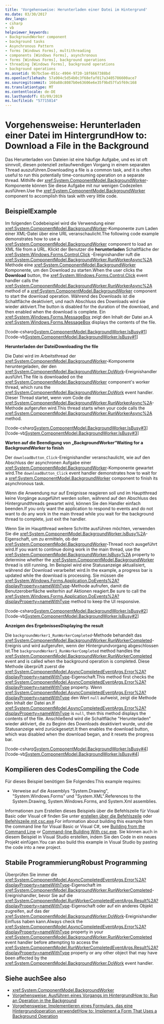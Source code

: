 ```yaml
---
title: 'Vorgehensweise: Herunterladen einer Datei im Hintergrund'
ms.date: 03/30/2017
dev_langs:
- csharp
- vb
helpviewer_keywords:
- BackgroundWorker component
- background tasks
- Asynchronous Pattern
- forms [Windows Forms], multithreading
- components [Windows Forms], asynchronous
- forms [Windows Forms], background operations
- threading [Windows Forms], background operations
- background operations
ms.assetid: 9b7bc5ae-051c-4904-9720-18f6667388bd
ms.openlocfilehash: 57a904c5d54b0c3f68efaf017a3405786600ace7
ms.sourcegitcommit: 160a88c8087b0e63606e6e35f9bd57fa5f69c168
ms.translationtype: MT
ms.contentlocale: de-DE
ms.lasthandoff: 03/09/2019
ms.locfileid: "57715814"
---
```

# <a name="how-to-download-a-file-in-the-background"></a><span data-ttu-id="f88ad-102">Vorgehensweise: Herunterladen einer Datei im Hintergrund</span><span class="sxs-lookup"><span data-stu-id="f88ad-102">How to: Download a File in the Background</span></span>
<span data-ttu-id="f88ad-103">Das Herunterladen von Dateien ist eine häufige Aufgabe, und es ist oft sinnvoll, diesen potenziell zeitaufwendigen Vorgang in einem separaten Thread auszuführen.</span><span class="sxs-lookup"><span data-stu-id="f88ad-103">Downloading a file is a common task, and it is often useful to run this potentially time-consuming operation on a separate thread.</span></span> <span data-ttu-id="f88ad-104">Mithilfe der <xref:System.ComponentModel.BackgroundWorker>-Komponente können Sie diese Aufgabe mit nur wenigen Codezeilen ausführen.</span><span class="sxs-lookup"><span data-stu-id="f88ad-104">Use the <xref:System.ComponentModel.BackgroundWorker> component to accomplish this task with very little code.</span></span>  
  
## <a name="example"></a><span data-ttu-id="f88ad-105">Beispiel</span><span class="sxs-lookup"><span data-stu-id="f88ad-105">Example</span></span>  
 <span data-ttu-id="f88ad-106">Im folgenden Codebeispiel wird die Verwendung einer <xref:System.ComponentModel.BackgroundWorker>-Komponente zum Laden einer XML-Datei über eine URL veranschaulicht.</span><span class="sxs-lookup"><span data-stu-id="f88ad-106">The following code example demonstrates how to use a <xref:System.ComponentModel.BackgroundWorker> component to load an XML file from a URL.</span></span> <span data-ttu-id="f88ad-107">Klickt der Benutzer die **herunterladen** Schaltfläche der <xref:System.Windows.Forms.Control.Click> -Ereignishandler ruft die <xref:System.ComponentModel.BackgroundWorker.RunWorkerAsync%2A> Methode eine <xref:System.ComponentModel.BackgroundWorker> Komponente, um den Download zu starten.</span><span class="sxs-lookup"><span data-stu-id="f88ad-107">When the user clicks the **Download** button, the <xref:System.Windows.Forms.Control.Click> event handler calls the <xref:System.ComponentModel.BackgroundWorker.RunWorkerAsync%2A> method of a <xref:System.ComponentModel.BackgroundWorker> component to start the download operation.</span></span> <span data-ttu-id="f88ad-108">Während des Downloads ist die Schaltfläche deaktiviert, und nach Abschluss des Downloads wird sie wieder aktiviert.</span><span class="sxs-lookup"><span data-stu-id="f88ad-108">The button is disabled for the duration of the download, and then enabled when the download is complete.</span></span> <span data-ttu-id="f88ad-109">Ein <xref:System.Windows.Forms.MessageBox> zeigt den Inhalt der Datei an.</span><span class="sxs-lookup"><span data-stu-id="f88ad-109">A <xref:System.Windows.Forms.MessageBox> displays the contents of the file.</span></span>  
  
 [!code-csharp[System.ComponentModel.BackgroundWorker.IsBusy#1](~/samples/snippets/csharp/VS_Snippets_Winforms/System.ComponentModel.BackgroundWorker.IsBusy/CS/Form1.cs#1)]
 [!code-vb[System.ComponentModel.BackgroundWorker.IsBusy#1](~/samples/snippets/visualbasic/VS_Snippets_Winforms/System.ComponentModel.BackgroundWorker.IsBusy/VB/Form1.vb#1)]  
  
 <span data-ttu-id="f88ad-110">**Herunterladen der Datei**</span><span class="sxs-lookup"><span data-stu-id="f88ad-110">**Downloading the file**</span></span>  
  
 <span data-ttu-id="f88ad-111">Die Datei wird im Arbeitsthread der <xref:System.ComponentModel.BackgroundWorker>-Komponente heruntergeladen, der den <xref:System.ComponentModel.BackgroundWorker.DoWork>-Ereignishandler ausführt.</span><span class="sxs-lookup"><span data-stu-id="f88ad-111">The file is downloaded on the <xref:System.ComponentModel.BackgroundWorker> component's worker thread, which runs the <xref:System.ComponentModel.BackgroundWorker.DoWork> event handler.</span></span> <span data-ttu-id="f88ad-112">Dieser Thread startet, wenn vom Code die <xref:System.ComponentModel.BackgroundWorker.RunWorkerAsync%2A>-Methode aufgerufen wird.</span><span class="sxs-lookup"><span data-stu-id="f88ad-112">This thread starts when your code calls the <xref:System.ComponentModel.BackgroundWorker.RunWorkerAsync%2A> method.</span></span>  
  
 [!code-csharp[System.ComponentModel.BackgroundWorker.IsBusy#3](~/samples/snippets/csharp/VS_Snippets_Winforms/System.ComponentModel.BackgroundWorker.IsBusy/CS/Form1.cs#3)]
 [!code-vb[System.ComponentModel.BackgroundWorker.IsBusy#3](~/samples/snippets/visualbasic/VS_Snippets_Winforms/System.ComponentModel.BackgroundWorker.IsBusy/VB/Form1.vb#3)]  
  
 <span data-ttu-id="f88ad-113">**Warten auf die Beendigung von „BackgroundWorker“**</span><span class="sxs-lookup"><span data-stu-id="f88ad-113">**Waiting for a BackgroundWorker to finish**</span></span>  
  
 <span data-ttu-id="f88ad-114">Der `downloadButton_Click`-Ereignishandler veranschaulicht, wie auf den Abschluss der asynchronen Aufgabe einer <xref:System.ComponentModel.BackgroundWorker>-Komponente gewartet wird.</span><span class="sxs-lookup"><span data-stu-id="f88ad-114">The `downloadButton_Click` event handler demonstrates how to wait for a <xref:System.ComponentModel.BackgroundWorker> component to finish its asynchronous task.</span></span>  
  
 <span data-ttu-id="f88ad-115">Wenn die Anwendung nur auf Ereignisse reagieren soll und im Hauptthread keine Vorgänge ausgeführt werden sollen, während auf den Abschluss des Hintergrundthreads gewartet wird, können Sie den Handler einfach beenden.</span><span class="sxs-lookup"><span data-stu-id="f88ad-115">If you only want the application to respond to events and do not want to do any work in the main thread while you wait for the background thread to complete, just exit the handler.</span></span>  
  
 <span data-ttu-id="f88ad-116">Wenn Sie im Hauptthread weitere Schritte ausführen möchten, verwenden Sie die <xref:System.ComponentModel.BackgroundWorker.IsBusy%2A>-Eigenschaft, um zu ermitteln, ob der <xref:System.ComponentModel.BackgroundWorker>-Thread noch ausgeführt wird.</span><span class="sxs-lookup"><span data-stu-id="f88ad-116">If you want to continue doing work in the main thread, use the <xref:System.ComponentModel.BackgroundWorker.IsBusy%2A> property to determine whether the <xref:System.ComponentModel.BackgroundWorker> thread is still running.</span></span> <span data-ttu-id="f88ad-117">Im Beispiel wird eine Statusanzeige aktualisiert, während der Download verarbeitet wird.</span><span class="sxs-lookup"><span data-stu-id="f88ad-117">In the example, a progress bar is updated while the download is processing.</span></span> <span data-ttu-id="f88ad-118">Sie müssen die <xref:System.Windows.Forms.Application.DoEvents%2A?displayProperty=nameWithType>-Methode aufrufen, damit die Benutzeroberfläche weiterhin auf Aktionen reagiert.</span><span class="sxs-lookup"><span data-stu-id="f88ad-118">Be sure to call the <xref:System.Windows.Forms.Application.DoEvents%2A?displayProperty=nameWithType> method to keep the UI responsive.</span></span>  
  
 [!code-csharp[System.ComponentModel.BackgroundWorker.IsBusy#2](~/samples/snippets/csharp/VS_Snippets_Winforms/System.ComponentModel.BackgroundWorker.IsBusy/CS/Form1.cs#2)]
 [!code-vb[System.ComponentModel.BackgroundWorker.IsBusy#2](~/samples/snippets/visualbasic/VS_Snippets_Winforms/System.ComponentModel.BackgroundWorker.IsBusy/VB/Form1.vb#2)]  
  
 <span data-ttu-id="f88ad-119">**Anzeigen des Ergebnisses**</span><span class="sxs-lookup"><span data-stu-id="f88ad-119">**Displaying the result**</span></span>  
  
 <span data-ttu-id="f88ad-120">Die `backgroundWorker1_RunWorkerCompleted`-Methode behandelt das <xref:System.ComponentModel.BackgroundWorker.RunWorkerCompleted>-Ereignis und wird aufgerufen, wenn der Hintergrundvorgang abgeschlossen ist.</span><span class="sxs-lookup"><span data-stu-id="f88ad-120">The `backgroundWorker1_RunWorkerCompleted` method handles the <xref:System.ComponentModel.BackgroundWorker.RunWorkerCompleted> event and is called when the background operation is completed.</span></span> <span data-ttu-id="f88ad-121">Diese Methode überprüft zuerst die <xref:System.ComponentModel.AsyncCompletedEventArgs.Error%2A?displayProperty=nameWithType>-Eigenschaft.</span><span class="sxs-lookup"><span data-stu-id="f88ad-121">This method first checks the <xref:System.ComponentModel.AsyncCompletedEventArgs.Error%2A?displayProperty=nameWithType> property.</span></span> <span data-ttu-id="f88ad-122">Wenn <xref:System.ComponentModel.AsyncCompletedEventArgs.Error%2A?displayProperty=nameWithType> den Wert `null` aufweist, zeigt die Methode den Inhalt der Datei an.</span><span class="sxs-lookup"><span data-stu-id="f88ad-122">If <xref:System.ComponentModel.AsyncCompletedEventArgs.Error%2A?displayProperty=nameWithType> is `null`, then this method displays the contents of the file.</span></span> <span data-ttu-id="f88ad-123">Anschließend wird die Schaltfläche "Herunterladen" wieder aktiviert, die zu Beginn des Downloads deaktiviert wurde, und die Statusanzeige wird zurückgesetzt.</span><span class="sxs-lookup"><span data-stu-id="f88ad-123">It then enables the download button, which was disabled when the download began, and it resets the progress bar.</span></span>  
  
 [!code-csharp[System.ComponentModel.BackgroundWorker.IsBusy#4](~/samples/snippets/csharp/VS_Snippets_Winforms/System.ComponentModel.BackgroundWorker.IsBusy/CS/Form1.cs#4)]
 [!code-vb[System.ComponentModel.BackgroundWorker.IsBusy#4](~/samples/snippets/visualbasic/VS_Snippets_Winforms/System.ComponentModel.BackgroundWorker.IsBusy/VB/Form1.vb#4)]  
  
## <a name="compiling-the-code"></a><span data-ttu-id="f88ad-124">Kompilieren des Codes</span><span class="sxs-lookup"><span data-stu-id="f88ad-124">Compiling the Code</span></span>  
 <span data-ttu-id="f88ad-125">Für dieses Beispiel benötigen Sie Folgendes:</span><span class="sxs-lookup"><span data-stu-id="f88ad-125">This example requires:</span></span>  
  
-   <span data-ttu-id="f88ad-126">Verweise auf die Assemblys "System.Drawing", "System.Windows.Forms" und "System.XML".</span><span class="sxs-lookup"><span data-stu-id="f88ad-126">References to the System.Drawing, System.Windows.Forms, and System.Xml assemblies.</span></span>  
  
 <span data-ttu-id="f88ad-127">Informationen zum Erstellen dieses Beispiels über die Befehlszeile für Visual Basic oder Visual c# finden Sie unter [erstellen über die Befehlszeile](../../../visual-basic/reference/command-line-compiler/building-from-the-command-line.md) oder [Befehlszeile mit csc.exe](../../../csharp/language-reference/compiler-options/command-line-building-with-csc-exe.md).</span><span class="sxs-lookup"><span data-stu-id="f88ad-127">For information about building this example from the command line for Visual Basic or Visual C#, see [Building from the Command Line](../../../visual-basic/reference/command-line-compiler/building-from-the-command-line.md) or [Command-line Building With csc.exe](../../../csharp/language-reference/compiler-options/command-line-building-with-csc-exe.md).</span></span> <span data-ttu-id="f88ad-128">Sie können auch in diesem Beispiel in Visual Studio erstellen, indem Sie den Code in ein neues Projekt einfügen.</span><span class="sxs-lookup"><span data-stu-id="f88ad-128">You can also build this example in Visual Studio by pasting the code into a new project.</span></span>  
  
## <a name="robust-programming"></a><span data-ttu-id="f88ad-129">Stabile Programmierung</span><span class="sxs-lookup"><span data-stu-id="f88ad-129">Robust Programming</span></span>  
 <span data-ttu-id="f88ad-130">Überprüfen Sie immer die <xref:System.ComponentModel.AsyncCompletedEventArgs.Error%2A?displayProperty=nameWithType>-Eigenschaft im <xref:System.ComponentModel.BackgroundWorker.RunWorkerCompleted>-Ereignishandler, bevor Sie auf die <xref:System.ComponentModel.RunWorkerCompletedEventArgs.Result%2A?displayProperty=nameWithType>-Eigenschaft oder auf ein anderes Objekt zugreifen, auf das der <xref:System.ComponentModel.BackgroundWorker.DoWork>-Ereignishandler Einfluss haben kann.</span><span class="sxs-lookup"><span data-stu-id="f88ad-130">Always check the <xref:System.ComponentModel.AsyncCompletedEventArgs.Error%2A?displayProperty=nameWithType> property in your <xref:System.ComponentModel.BackgroundWorker.RunWorkerCompleted> event handler before attempting to access the <xref:System.ComponentModel.RunWorkerCompletedEventArgs.Result%2A?displayProperty=nameWithType> property or any other object that may have been affected by the <xref:System.ComponentModel.BackgroundWorker.DoWork> event handler.</span></span>  
  
## <a name="see-also"></a><span data-ttu-id="f88ad-131">Siehe auch</span><span class="sxs-lookup"><span data-stu-id="f88ad-131">See also</span></span>
- <xref:System.ComponentModel.BackgroundWorker>
- [<span data-ttu-id="f88ad-132">Vorgehensweise: Ausführen eines Vorgangs im Hintergrund</span><span class="sxs-lookup"><span data-stu-id="f88ad-132">How to: Run an Operation in the Background</span></span>](how-to-run-an-operation-in-the-background.md)
- [<span data-ttu-id="f88ad-133">Vorgehensweise: Implementieren eines Formulars, das eine Hintergrundoperation verwendet</span><span class="sxs-lookup"><span data-stu-id="f88ad-133">How to: Implement a Form That Uses a Background Operation</span></span>](how-to-implement-a-form-that-uses-a-background-operation.md)
